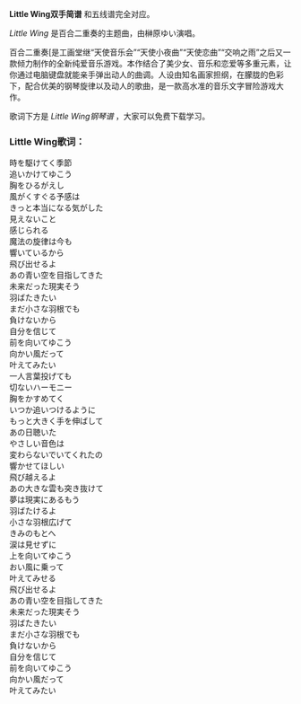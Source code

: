 

**Little Wing双手简谱** 和五线谱完全对应。

_Little Wing_ 是百合二重奏的主题曲，由榊原ゆい演唱。

百合二重奏[是工画堂继“天使音乐会”“天使小夜曲”“天使恋曲”“交响之雨”之后又一款倾力制作的全新纯爱音乐游戏。本作结合了美少女、音乐和恋爱等多重元素，让你通过电脑键盘就能亲手弹出动人的曲调。人设由知名画家担纲，在朦胧的色彩下，配合优美的钢琴旋律以及动人的歌曲，是一款高水准的音乐文字冒险游戏大作。

歌词下方是 _Little Wing钢琴谱_ ，大家可以免费下载学习。

### Little Wing歌词：

時を駆けてく季節  
追いかけてゆこう  
胸をひるがえし  
風がくすぐる予感は  
きっと本当になる気がした  
見えないこと  
感じられる  
魔法の旋律は今も  
響いているから  
飛び出せるよ  
あの青い空を目指してきた  
未来だった現実そう  
羽ばたきたい  
まだ小さな羽根でも  
負けないから  
自分を信じて  
前を向いてゆこう  
向かい風だって  
叶えてみたい  
一人言葉投げても  
切ないハーモニー  
胸をかすめてく  
いつか追いつけるように  
もっと大きく手を伸ばして  
あの日聴いた  
やさしい音色は  
変わらないでいてくれたの  
響かせてほしい  
飛び越えるよ  
あの大きな雲も突き抜けて  
夢は現実にあるもう  
羽ばたけるよ  
小さな羽根広げて  
きみのもとへ  
涙は見せずに  
上を向いてゆこう  
おい風に乗って  
叶えてみせる  
飛び出せるよ  
あの青い空を目指してきた  
未来だった現実そう  
羽ばたきたい  
まだ小さな羽根でも  
負けないから  
自分を信じて  
前を向いてゆこう  
向かい風だって  
叶えてみたい

